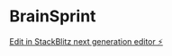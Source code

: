 # BrainSprint

[Edit in StackBlitz next generation editor ⚡️](https://stackblitz.com/~/github.com/Ayush12-Debug/BrainSprint)